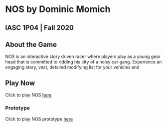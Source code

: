 # NOS by Dominic Momich
## IASC 1P04 | Fall 2020

## About the Game

NOS is an interactive story driven racer where players play as a young gear head that is committed to ridding his city of a noisy car gang. Experience an engaging story, vast, detailed modifying list for your vehicles and 

## Play Now

Click to play NOS [here](final_build/NOS_TwineGameFinal.html)

### Prototype

Click to play NOS prototype [here](prototype/TwineGamePrototype.html)
